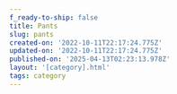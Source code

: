 ```yaml
---
f_ready-to-ship: false
title: Pants
slug: pants
created-on: '2022-10-11T22:17:24.775Z'
updated-on: '2022-10-11T22:17:24.775Z'
published-on: '2025-04-13T02:23:13.978Z'
layout: '[category].html'
tags: category
---
```



